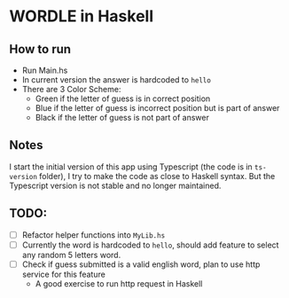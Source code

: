 # WORDLE in Haskell

## How to run
-  Run Main.hs
-  In current version the answer is hardcoded to `hello`
-  There are 3 Color Scheme:
   - Green if the letter of guess is in correct position 
   - Blue if the letter of guess is incorrect position but is part of answer
   - Black if the letter of guess is not part of answer

## Notes
I start the initial version of this app using Typescript (the code is in `ts-version` folder), I try to make the code as close to Haskell syntax.
But the Typescript version is not stable and no longer maintained.

## TODO:
- [ ] Refactor helper functions into `MyLib.hs`
- [ ] Currently the word is hardcoded to `hello`, should add feature to select any random 5 letters word.
- [ ] Check if guess submitted is a valid english word, plan to use http service for this feature
   - A good exercise to run http request in Haskell

